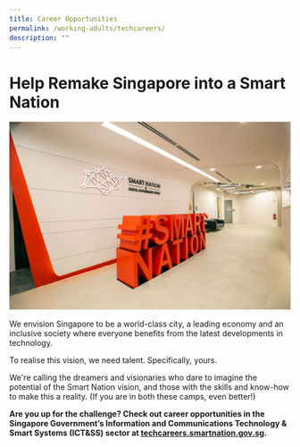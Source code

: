 ```yaml
---
title: Career Opportunities
permalink: /working-adults/techcareers/
description: ""
---
```

# Help Remake Singapore into a Smart Nation 
![Smart Nation Singapore](/images/Icons%20&%20Logos/sndgo.png)

We envision Singapore to be a world-class city, a leading economy and an inclusive society where everyone benefits from the latest developments in technology.

To realise this vision, we need talent. Specifically, yours.

We're calling the dreamers and visionaries who dare to imagine the potential of the Smart Nation vision, and those with the skills and know-how to make this a reality. (If you are in both these camps, even better!)


**Are you up for the challenge? Check out career opportunities in the Singapore Government’s Information and Communications Technology & Smart Systems (ICT&SS) sector at [techcareers.smartnation.gov.sg](https://techcareers.smartnation.gov.sg/).**